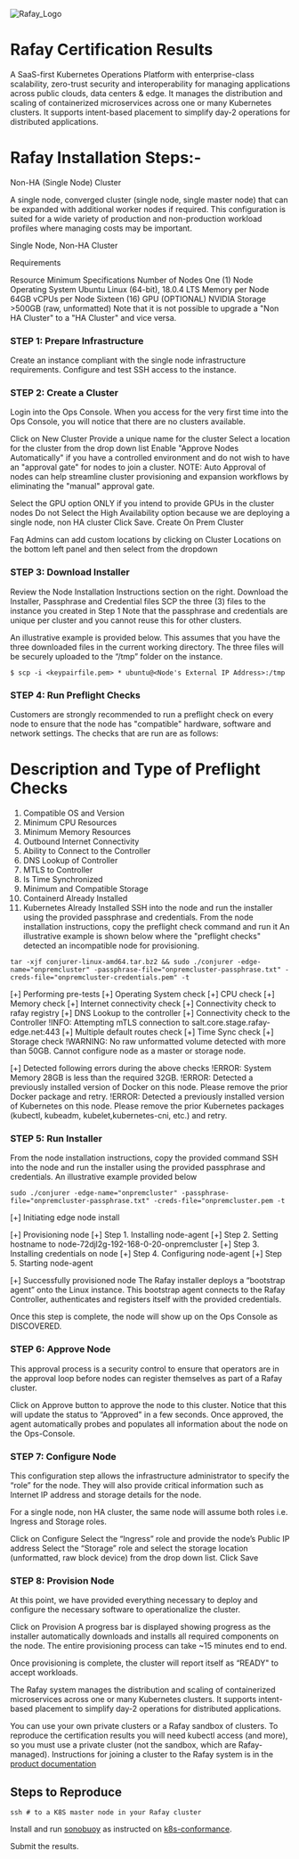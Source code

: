 ![Rafay_Logo](https://rafay-svg-image.s3.us-west-2.amazonaws.com/rafay_logo.svg)

# Rafay Certification Results

A SaaS-first Kubernetes Operations Platform with enterprise-class scalability, zero-trust security and interoperability for managing applications across public clouds, data centers & edge.
It manages the distribution and scaling of containerized microservices across one or many Kubernetes clusters. It supports intent-based
placement to simplify day-2 operations for distributed applications.

# Rafay Installation Steps:-

Non-HA (Single Node) Cluster

A single node, converged cluster (single node, single master node) that can be expanded with additional worker nodes if required. This configuration is suited for a wide variety of production and non-production workload profiles where managing costs may be important.

Single Node, Non-HA Cluster

Requirements

Resource	Minimum Specifications
Number of Nodes	One (1) Node
Operating System	Ubuntu Linux (64-bit), 18.0.4 LTS
Memory per Node	64GB
vCPUs per Node	Sixteen (16)
GPU (OPTIONAL)	NVIDIA
Storage	>500GB (raw, unformatted)
Note that it is not possible to upgrade a "Non HA Cluster" to a "HA Cluster" and vice versa.

### STEP 1: Prepare Infrastructure

Create an instance compliant with the single node infrastructure requirements. Configure and test SSH access to the instance.

### STEP 2: Create a Cluster

Login into the Ops Console. When you access for the very first time into the Ops Console, you will notice that there are no clusters available.

Click on New Cluster
Provide a unique name for the cluster
Select a location for the cluster from the drop down list
Enable "Approve Nodes Automatically" if you have a controlled environment and do not wish to have an "approval gate" for nodes to join a cluster.
NOTE: Auto Approval of nodes can help streamline cluster provisioning and expansion workflows by eliminating the "manual" approval gate.

Select the GPU option ONLY if you intend to provide GPUs in the cluster nodes
Do not Select the High Availability option because we are deploying a single node, non HA cluster
Click Save.
Create On Prem Cluster

Faq
Admins can add custom locations by clicking on Cluster Locations on the bottom left panel and then select from the dropdown

### STEP 3: Download Installer

Review the Node Installation Instructions section on the right.
Download the Installer, Passphrase and Credential files
SCP the three (3) files to the instance you created in Step 1
Note that the passphrase and credentials are unique per cluster and you cannot reuse this for other clusters.

An illustrative example is provided below. This assumes that you have the three downloaded files in the current working directory. The three files will be securely uploaded to the “/tmp” folder on the instance.

```shell
$ scp -i <keypairfile.pem> * ubuntu@<Node's External IP Address>:/tmp
```

### STEP 4: Run Preflight Checks

Customers are strongly recommended to run a preflight check on every node to ensure that the node has "compatible" hardware, software and network settings. The checks that are run are as follows:

#	Description and Type of Preflight Checks
1.	Compatible OS and Version
2.	Minimum CPU Resources
3.	Minimum Memory Resources
4.	Outbound Internet Connectivity
5.	Ability to Connect to the Controller
6.	DNS Lookup of Controller
7.	MTLS to Controller
8.	Is Time Synchronized
9.	Minimum and Compatible Storage
10.	Containerd Already Installed
11.	Kubernetes Already Installed
SSH into the node and run the installer using the provided passphrase and credentials.
From the node installation instructions, copy the preflight check command and run it
An illustrative example is shown below where the "preflight checks" detected an incompatible node for provisioning.

```shell
tar -xjf conjurer-linux-amd64.tar.bz2 && sudo ./conjurer -edge-name="onpremcluster" -passphrase-file="onpremcluster-passphrase.txt" -creds-file="onpremcluster-credentials.pem" -t
```

[+] Performing pre-tests
    [+] Operating System check
    [+] CPU check
    [+] Memory check
    [+] Internet connectivity check
    [+] Connectivity check to rafay registry
    [+] DNS Lookup to the controller
    [+] Connectivity check to the Controller
    !INFO: Attempting mTLS connection to salt.core.stage.rafay-edge.net:443
    [+] Multiple default routes check
    [+] Time Sync check
    [+] Storage check
    !WARNING: No raw unformatted volume detected with more than 50GB. Cannot configure node as a master or storage node.

[+] Detected following errors during the above checks
    !ERROR: System Memory 28GB is less than the required 32GB.
    !ERROR: Detected a previously installed version of Docker on this node. Please remove the prior Docker package and retry.
    !ERROR: Detected a previously installed version of Kubernetes on this node. Please remove the prior Kubernetes packages (kubectl, kubeadm, kubelet,kubernetes-cni, etc.) and retry.

### STEP 5: Run Installer

From the node installation instructions, copy the provided command
SSH into the node and run the installer using the provided passphrase and credentials.
An illustrative example provided below

```shell
sudo ./conjurer -edge-name="onpremcluster" -passphrase-file="onpremcluster-passphrase.txt" -creds-file="onpremcluster.pem -t
```
[+]  Initiating edge node install

[+] Provisioning node
      [+] Step 1. Installing node-agent
      [+] Step 2. Setting hostname to node-72djl2g-192-168-0-20-onpremcluster
      [+] Step 3. Installing credentials on node
      [+] Step 4. Configuring node-agent
      [+] Step 5. Starting node-agent

[+] Successfully provisioned node
The Rafay installer deploys a “bootstrap agent” onto the Linux instance. This bootstrap agent connects to the Rafay Controller, authenticates and registers itself with the provided credentials.

Once this step is complete, the node will show up on the Ops Console as DISCOVERED.

### STEP 6: Approve Node

This approval process is a security control to ensure that operators are in the approval loop before nodes can register themselves as part of a Rafay cluster.

Click on Approve button to approve the node to this cluster.
Notice that this will update the status to “Approved" in a few seconds.
Once approved, the agent automatically probes and populates all information about the node on the Ops-Console.

### STEP 7: Configure Node

This configuration step allows the infrastructure administrator to specify the “role” for the node. They will also provide critical information such as Internet IP address and storage details for the node.

For a single node, non HA cluster, the same node will assume both roles i.e. Ingress and Storage roles.

Click on Configure
Select the “Ingress” role and provide the node’s Public IP address
Select the “Storage” role and select the storage location (unformatted, raw block device) from the drop down list.
Click Save

### STEP 8: Provision Node

At this point, we have provided everything necessary to deploy and configure the necessary software to operationalize the cluster.

Click on Provision
A progress bar is displayed showing progress as the installer automatically downloads and installs all required components on the node. The entire provisioning process can take ~15 minutes end to end.

Once provisioning is complete, the cluster will report itself as “READY" to accept workloads.

The Rafay system manages the distribution and scaling of containerized
microservices across one or many Kubernetes clusters. It supports intent-based
placement to simplify day-2 operations for distributed applications.

You can use your own private clusters or a Rafay sandbox of clusters. To
reproduce the certification results you will need kubectl access (and more), so
you must use a private cluster (not the sandbox, which are Rafay-managed).
Instructions for joining a cluster to the Rafay system is in the [product
documentation](https://docs.rafay.co/)



## Steps to Reproduce

``` shell
ssh # to a K8S master node in your Rafay cluster
```

Install and run [sonobuoy](https://github.com/vmware-tanzu/sonobuoy) as instructed on
[k8s-conformance](https://github.com/cncf/k8s-conformance/blob/master/instructions.md).

Submit the results.
